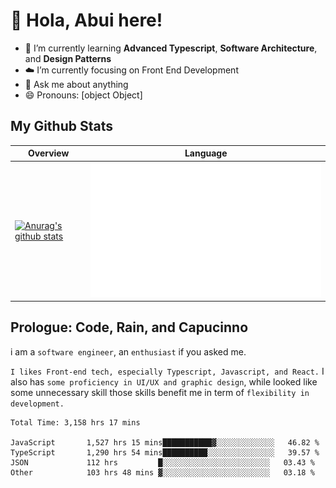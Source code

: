 # 👋 Hola, Abui here!

- 🌱 I’m currently learning **Advanced Typescript**, **Software Architecture**, and **Design Patterns**
- ☁️ I’m currently focusing on Front End Development
- 💬 Ask me about anything
- 😄 Pronouns: [object Object]

## My Github Stats

| Overview | Language |
| --- | --- |
|[![Anurag's github stats](https://github-readme-stats.vercel.app/api?username=abui-am&count_private=true)](https://github.com/anuraghazra/github-readme-stats)|![Language](https://raw.githubusercontent.com/abui-am/stats/c6455f656dfce7acd3951e5ec5b25d72af0b2ee3/generated/languages.svg)|

## Prologue: Code, Rain, and Capucinno
i am a `software engineer`, an `enthusiast` if you asked me. 

`I likes Front-end tech, especially Typescript, Javascript, and React.` I also has `some proficiency in UI/UX and graphic design`, while looked like some unnecessary skill those skills benefit me in term of `flexibility in development.`


<!--START_SECTION:waka-->

```text
Total Time: 3,158 hrs 17 mins

JavaScript       1,527 hrs 15 mins███████████▓░░░░░░░░░░░░░   46.82 %
TypeScript       1,290 hrs 54 mins██████████░░░░░░░░░░░░░░░   39.57 %
JSON             112 hrs         █░░░░░░░░░░░░░░░░░░░░░░░░   03.43 %
Other            103 hrs 48 mins ▓░░░░░░░░░░░░░░░░░░░░░░░░   03.18 %
```

<!--END_SECTION:waka-->
